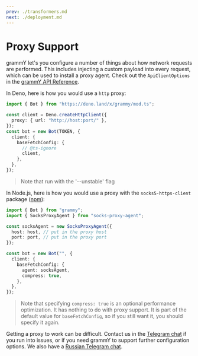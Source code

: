 ```yaml
---
prev: ./transformers.md
next: ./deployment.md
---
```


# Proxy Support

grammY let's you configure a number of things about how network requests are performed.
This includes injecting a custom payload into every request, which can be used to install a proxy agent.
Check out the `ApiClientOptions` in the [grammY API Reference](https://doc.deno.land/https://deno.land/x/grammy/mod.ts/~/ApiClientOptions).

In Deno, here is how you would use a `http` proxy:

```ts
import { Bot } from "https://deno.land/x/grammy/mod.ts";

const client = Deno.createHttpClient({
  proxy: { url: "http://host:port/" },
});
const bot = new Bot(TOKEN, {
  client: {
    baseFetchConfig: {
      // @ts-ignore
      client,
    },
  },
});
```

> Note that run with the '--unstable' flag

In Node.js, here is how you would use a proxy with the `socks5-https-client` package ([npm](https://www.npmjs.com/package/socks-proxy-agent)):

```ts
import { Bot } from "grammy";
import { SocksProxyAgent } from "socks-proxy-agent";

const socksAgent = new SocksProxyAgent({
  host: host, // put in the proxy host
  port: port, // put in the proxy port
});

const bot = new Bot("", {
  client: {
    baseFetchConfig: {
      agent: socksAgent,
      compress: true,
    },
  },
});
```

> Note that specifying `compress: true` is an optional performance optimization.
> It has nothing to do with proxy support.
> It is part of the default value for `baseFetchConfig`, so if you still want it, you should specify it again.

Getting a proxy to work can be difficult.
Contact us in the [Telegram chat](https://t.me/grammyjs) if you run into issues, or if you need grammY to support further configuration options.
We also have a [Russian Telegram chat](https://t.me/grammyjs_ru).
